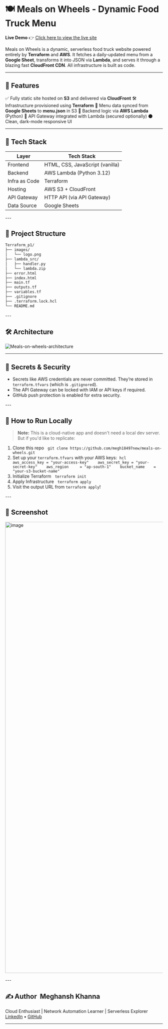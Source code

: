 # 🍽️ Meals on Wheels - Dynamic Food Truck Menu  

**Live Demo** 👉 [Click here to view the live site](https://d24fkbtkc6qiqc.cloudfront.net)  

Meals on Wheels is a dynamic, serverless food truck website powered entirely by **Terraform** and **AWS**. It fetches a daily-updated menu from a **Google Sheet**, transforms it into JSON via **Lambda**, and serves it through a blazing fast **CloudFront CDN**. All infrastructure is built as code. 

---

## 🚀 Features  
✅ Fully static site hosted on **S3** and delivered via **CloudFront**
🛠 Infrastructure provisioned using **Terraform**
🧠 Menu data synced from **Google Sheets** to **menu.json** in S3
🐍 Backend logic via **AWS Lambda** (Python)
🔐 API Gateway integrated with Lambda (secured optionally)
🌑 Clean, dark-mode responsive UI 

---

## 🧱 Tech Stack  

| Layer           | Tech Stack                               |
|------------------|-----------------------------------------|
| Frontend         | HTML, CSS, JavaScript (vanilla)         |
| Backend          | AWS Lambda (Python 3.12)                |
| Infra as Code    | Terraform                               |
| Hosting          | AWS S3 + CloudFront                     |
| API Gateway      | HTTP API (via API Gateway)              |
| Data Source      | Google Sheets                           |


--- 


## 📂 Project Structure  

```bash
Terraform_p1/
├── images/
│   └── logo.png
├── lambda_src/
│   ├── handler.py
│   └── lambda.zip
├── error.html
├── index.html
├── main.tf
├── outputs.tf
├── variables.tf
├── .gitignore
├── .terraform.lock.hcl
└── README.md
```

--- 

## 🛠 Architecture

![Meals-on-wheels-architecture](https://github.com/user-attachments/assets/667c319a-f635-4047-a311-9136009f912f)

---


## 🔐 Secrets & Security
- Secrets like AWS credentials are never committed. They’re stored in `terraform.tfvars` (which is `.gitignore`d).
- The API Gateway can be locked with IAM or API keys if required.
- GitHub push protection is enabled for extra security.

--- 


## 🧪 How to Run Locally  

> **Note:** This is a cloud-native app and doesn't need a local dev server. But if you'd like to replicate:

1. Clone this repo      `git clone https://github.com/megh18497new/meals-on-wheels.git`
2. Set up your `terraform.tfvars` with your AWS keys:    ```hcl    aws_access_key = "your-access-key"    aws_secret_key = "your-secret-key"    aws_region     = "ap-south-1"    bucket_name    = "your-s3-bucket-name"    ```
3. Initialize Terraform      `terraform init`
4. Apply Infrastructure      `terraform apply`
5. Visit the output URL from `terraform apply`!
   
--- 

## 📸 Screenshot  

<img width="1436" alt="image" src="https://github.com/user-attachments/assets/78bde52c-7b0e-4780-b55c-972d9bbce175" />

--- 


## ✍️ Author  **Meghansh Khanna**  
Cloud Enthusiast | Network Automation Learner | Serverless Explorer   
[LinkedIn](https://www.linkedin.com/in/meghansh-khanna-6240501b0/) • [GitHub](https://github.com/megh18497new)  

---
